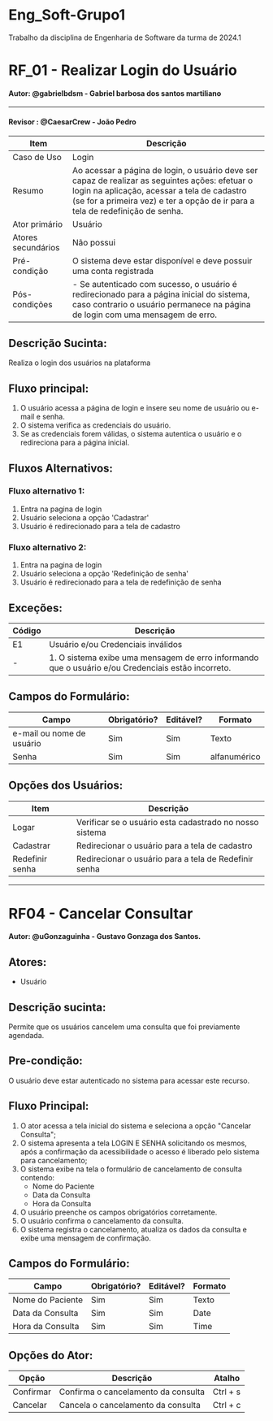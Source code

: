 # Eng_Soft-Grupo1
Trabalho da disciplina de Engenharia de Software da turma de 2024.1



# RF_01 - Realizar Login do Usuário

#### Autor: @gabrielbdsm - Gabriel barbosa dos santos martiliano

- - -
#### Revisor : @CaesarCrew - João Pedro



| Item | Descrição |
| ---  | --- |
| Caso de Uso | Login |
| Resumo |  Ao acessar a página de login, o usuário deve ser capaz de realizar as seguintes ações: efetuar o login na aplicação, acessar a tela de cadastro (se for a primeira vez) e ter a opção de ir para a tela de redefinição de senha. |
| Ator primário |  Usuário |
| Atores secundários |  Não possui |
| Pré-condição | O sistema deve estar disponível e deve possuir uma conta registrada |
| Pós-condições |  - Se autenticado com sucesso, o usuário é redirecionado para a página inicial do sistema, caso contrario o usuário permanece na página de login com uma mensagem de erro. |


## Descrição Sucinta:
Realiza o login dos usuários na plataforma

## Fluxo principal:
1. O usuário acessa a página de login e insere seu nome de usuário ou e-mail e senha.
2. O sistema verifica as credenciais do usuário.
3. Se as credenciais forem válidas, o sistema autentica o usuário e o redireciona para a página inicial.

## Fluxos Alternativos:

### Fluxo alternativo 1:
1. Entra na pagina de login
2. Usuário seleciona a opção 'Cadastrar'
3. Usuário é redirecionado para a tela de cadastro

### Fluxo alternativo 2:
1. Entra na pagina de login
2. Usuário seleciona a opção 'Redefinição de senha'
3. Usuário é redirecionado para a tela de redefinição de senha

## Exceções:
| Código | Descrição                                        |
|--------|--------------------------------------------------|
| E1     | Usuário e/ou Credenciais inválidos                              |
| -      | 1. O sistema exibe uma mensagem de erro informando que o usuário e/ou Credenciais estão incorreto. |


## Campos do Formulário:
| Campo | Obrigatório? | Editável? | Formato |
| --- | --- | --- | --- |
| e-mail ou nome de usuário | Sim | Sim | Texto |
| Senha | Sim | Sim | alfanumérico |



## Opções dos Usuários:
| Item | Descrição |
| --- | --- |
| Logar | Verificar se o usuário esta cadastrado no nosso sistema |
| Cadastrar | Redirecionar o usuário para a tela de cadastro |
| Redefinir senha | Redirecionar o usuário para a tela de Redefinir senha |

***

# RF04 - Cancelar Consultar

#### Autor: @uGonzaguinha - Gustavo Gonzaga dos Santos.

## Atores:
- Usuário

## Descrição sucinta:
Permite que os usuários cancelem uma consulta que foi previamente agendada.

## Pre-condição:
O usuário deve estar autenticado no sistema para acessar este recurso.

## Fluxo Principal:
1. O ator acessa a tela inicial do sistema e seleciona a opção "Cancelar Consulta";
2. O sistema apresenta a tela LOGIN E SENHA solicitando os mesmos, após a confirmação da acessibilidade o acesso é liberado pelo sistema para cancelamento;
3. O sistema exibe na tela o formulário de cancelamento de consulta contendo:
    - Nome do Paciente
    - Data da Consulta
    - Hora da Consulta
4. O usuário preenche os campos obrigatórios corretamente.
5. O usuário confirma o cancelamento da consulta.
6. O sistema registra o cancelamento, atualiza os dados da consulta e exibe uma mensagem de confirmação.

## Campos do Formulário:
| Campo | Obrigatório? | Editável? | Formato |
| --- | --- | --- | --- |
| Nome do Paciente | Sim | Sim | Texto |
| Data da Consulta | Sim | Sim | Date |
| Hora da Consulta | Sim | Sim | Time |

## Opções do Ator:
| Opção | Descrição | Atalho |
| --- | --- | --- |
| Confirmar | Confirma o cancelamento da consulta | Ctrl + s |
| Cancelar | Cancela o cancelamento da consulta | Ctrl + c |
